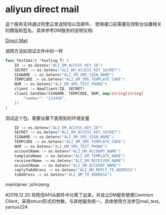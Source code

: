 # aliyun direct mail

这个服务支持通过阿里云发送短信以及邮件。
使用接口前需要在控制台设置相关的模版和签名，具体参考DM服务的说明文档:

[Direct Mail](https://help.aliyun.com/document_detail/29414.html)

调用方法如测试文件中的一样

```go
func TestSms(t *testing.T) {
	ID := os.Getenv("ALI_DM_ACCESS_KEY_ID")
	SECRET := os.Getenv("ALI_DM_ACCESS_KEY_SECRET")
	SIGNAME := os.Getenv("ALI_DM_SMS_SIGN_NAME")
	TEMPCODE := os.Getenv("ALI_DM_SMS_TEMPLATE_CODE")
	NUM := os.Getenv("ALI_DM_SMS_TEST_PHONE")
	client := NewClient(ID, SECRET)
	client.SendSms(SIGNAME, TEMPCODE, NUM, map[string]string{
		"number": "123456",
	})
}
```

测试这个包，需要设置下面用到的环境变量
```go
	ID := os.Getenv("ALI_DM_ACCESS_KEY_ID")
	SECRET := os.Getenv("ALI_DM_ACCESS_KEY_SECRET")
	SIGNAME := os.Getenv("ALI_DM_SMS_SIGN_NAME")
	TEMPCODE := os.Getenv("ALI_DM_SMS_TEMPLATE_CODE")
	NUM := os.Getenv("ALI_DM_SMS_TEST_PHONE")
	accountName := os.Getenv("ALI_DM_ACCOUNT_NAME")
	templateName := os.Getenv("ALI_DM_TEMPLATE_NAME")
	receiverName := os.Getenv("ALI_DM_RECEIVER_NAME")
	accountName := os.Getenv("ALI_DM_ACCOUNT_NAME")
	replyToAddress := os.Getenv("ALI_DM_REPLY_TO_ADDRESS")
	toAddress := os.Getenv("ALI_DM_TO_ADDRESS")
```

maintainer: johnzeng

#2016.12.20
将短信API从邮件中分离了出来，并且让DM服务使用Common Client，采用struct形式的参数，与其他服务统一。具体使用方法参见mail_test。
yarous224